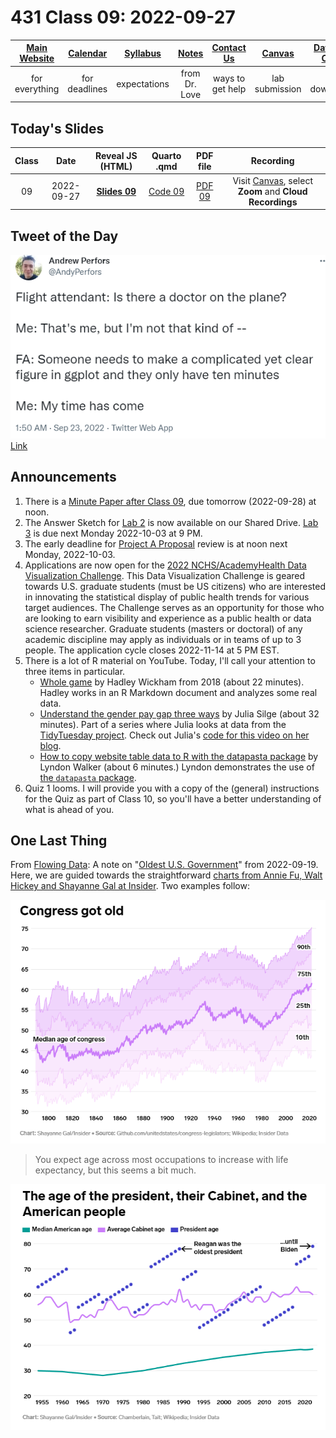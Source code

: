 # 431 Class 09: 2022-09-27

[Main Website](https://thomaselove.github.io/431-2022/) | [Calendar](https://thomaselove.github.io/431-2022/calendar.html) | [Syllabus](https://thomaselove.github.io/431-syllabus-2022/) | [Notes](https://thomaselove.github.io/431-notes/) | [Contact Us](https://thomaselove.github.io/431-2022/contact.html) | [Canvas](https://canvas.case.edu) | [Data and Code](https://github.com/THOMASELOVE/431-data)
:-----------: | :--------------: | :----------: | :---------: | :-------------: | :-----------: | :------------:
for everything | for deadlines | expectations | from Dr. Love | ways to get help | lab submission | for downloads

## Today's Slides

Class | Date | Reveal JS (HTML) | Quarto .qmd | PDF file | Recording
:---: | :--------: | :------: | :------: | :--------: | :-------------:
09 | 2022-09-27 | **[Slides 09](https://thomaselove.github.io/431-slides-2022/class09.html)** | [Code 09](https://thomaselove.github.io/431-slides-2022/class09.qmd) | [PDF 09](431%20Class%2009.pdf) | Visit [Canvas](https://canvas.case.edu/), select **Zoom** and **Cloud Recordings**

## Tweet of the Day

![](perfors_2022-09-23.png)  [Link](https://twitter.com/andyperfors/status/1573188014909849601)

## Announcements

1. There is a [Minute Paper after Class 09](https://bit.ly/431-2022-min-09), due tomorrow (2022-09-28) at noon.
2. The Answer Sketch for [Lab 2](https://github.com/THOMASELOVE/431-labs-2022) is now available on our Shared Drive. [Lab 3](https://github.com/THOMASELOVE/431-labs-2022) is due next Monday 2022-10-03 at 9 PM.
3. The early deadline for [Project A Proposal](https://thomaselove.github.io/431-projectA-2022/) review is at noon next Monday, 2022-10-03.
4. Applications are now open for the [2022 NCHS/AcademyHealth Data Visualization Challenge](https://academyhealth.org/NCHSData). This Data Visualization Challenge is geared towards U.S. graduate students (must be US citizens) who are interested in innovating the statistical display of public health trends for various target audiences. The Challenge serves as an opportunity for those who are looking to earn visibility and experience as a public health or data science researcher. Graduate students (masters or doctoral) of any academic discipline may apply as individuals or in teams of up to 3 people. The application cycle closes 2022-11-14 at 5 PM EST.
5. There is a lot of R material on YouTube. Today, I'll call your attention to three items in particular.
    - [Whole game](https://www.youtube.com/watch?v=go5Au01Jrvs) by Hadley Wickham from 2018 (about 22 minutes). Hadley works in an R Markdown document and analyzes some real data.
    - [Understand the gender pay gap three ways](https://www.youtube.com/watch?v=qu2wsbIeedY) by Julia Silge (about 32 minutes). Part of a series where Julia looks at data from the [TidyTuesday project](https://github.com/rfordatascience/tidytuesday). Check out Julia's [code for this video on her blog](https://juliasilge.com/blog/pay-gap-uk/).
    - [How to copy website table data to R with the datapasta package](https://www.youtube.com/watch?v=YAkfDQgghzk) by Lyndon Walker (about 6 minutes.) Lyndon demonstrates the use of [the `datapasta` package](https://github.com/MilesMcBain/datapasta).
6. Quiz 1 looms. I will provide you with a copy of the (general) instructions for the Quiz as part of Class 10, so you'll have a better understanding of what is ahead of you.

## One Last Thing

From [Flowing Data](https://flowingdata.com/2022/09/19/oldest-u-s-government/): A note on "[Oldest U.S. Government](https://flowingdata.com/2022/09/19/oldest-u-s-government/)" from 2022-09-19. Here, we are guided towards the straightforward [charts from Annie Fu, Walt Hickey and Shayanne Gal at Insider](https://www.businessinsider.com/gerontocracy-united-states-congress-red-white-and-gray-data-charts-2022-9). Two examples follow:

![](congress_old.png)

> You expect age across most occupations to increase with life expectancy, but this seems a bit much.

![](govt_aging.png)


